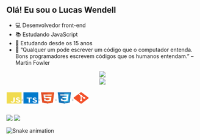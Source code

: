 ## Olá! Eu sou o Lucas Wendell

- 💻 Desenvolvedor front-end
- 📚 Estudando JavaScript
- 🧠 Estudando desde os 15 anos
- 📍 “Qualquer um pode escrever um código que o computador entenda. Bons programadores escrevem códigos que os humanos entendam.” – Martin Fowler

<div align="center">
  <a href="https://github.com/lucas-wendell">
  <!--<img height="180em" src="https://github-readme-stats.vercel.app/api?username=lucas-wendell&show_icons=true&theme=yeblu&include_all_commits=true&count_private=true"/> -->
    <img height="180em" src="[https://github-readme-stats.vercel.app/api?username=lucas-wendell&show_icons=true&theme=yeblu&include_all_commits=true&count_private=true](https://github-readme-stats.vercel.app/api?username=lucas-wendell&theme=react&hide_border=false&include_all_commits=true&count_private=false)"/>
  <br/>
  <img height="180em" src="https://github-readme-stats.vercel.app/api/top-langs/?username=lucas-wendell&layout=compact&langs_count=7&theme=yeblu"/>
</div>

<div style="display: inline_block"><br>
  <img align="center" alt="Lucas-Js" height="30" width="40"               src="https://raw.githubusercontent.com/devicons/devicon/master/icons/javascript/javascript-plain.svg">
  <img align="center" alt="Lucas-Ts" height="30" width="40" src="https://github.com/devicons/devicon/blob/master/icons/typescript/typescript-plain.svg">
  <img align="center" alt="Lucas-HTML" height="30" width="40" src="https://raw.githubusercontent.com/devicons/devicon/master/icons/html5/html5-original.svg">
  <img align="center" alt="Lucas-CSS" height="30" width="40" src="https://raw.githubusercontent.com/devicons/devicon/master/icons/css3/css3-original.svg">
  <img align="center" alt="Lucas-GIT" height="30" width="40" src="https://github.com/devicons/devicon/blob/master/icons/git/git-original.svg">
</div>
  
##
  
<div>
    <a href="https://www.instagram.com/lucas_whll/" target="_blank"><img src="https://img.shields.io/badge/-Instagram-%23E4405F?style=for-the-badge&logo=instagram&logoColor=white" target="_blank"></a>
    <a href="https://www.linkedin.com/in/lucas-wendell-0271a022a/" target="_blank"><img src="https://img.shields.io/badge/-LinkedIn-%230077B5?style=for-the-badge&logo=linkedin&logoColor=white" target="_blank"></a> 
  
   ![Snake animation](https://github.com/lucas-wendell/lucas-wendell/blob/output/github-contribution-grid-snake.svg)
</div>
